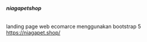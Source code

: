 # <h6><strong>niagapetshop</h6></strong>
landing page web ecomarce menggunakan bootstrap 5 https://niagapet.shop/
